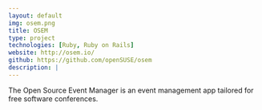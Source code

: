 ```yaml
---
layout: default
img: osem.png
title: OSEM
type: project
technologies: [Ruby, Ruby on Rails]
website: http://osem.io/
github: https://github.com/openSUSE/osem
description: |
---
```

The Open Source Event Manager is an event management app tailored for free software conferences.
